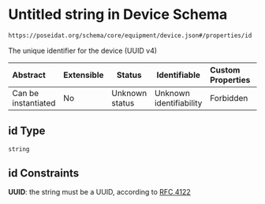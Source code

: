# Untitled string in Device Schema

```txt
https://poseidat.org/schema/core/equipment/device.json#/properties/id
```

The unique identifier for the device (UUID v4)


| Abstract            | Extensible | Status         | Identifiable            | Custom Properties | Additional Properties | Access Restrictions | Defined In                                                                 |
| :------------------ | ---------- | -------------- | ----------------------- | :---------------- | --------------------- | ------------------- | -------------------------------------------------------------------------- |
| Can be instantiated | No         | Unknown status | Unknown identifiability | Forbidden         | Allowed               | none                | [device.json\*](schemas/core/equipment/device.json "open original schema") |

## id Type

`string`

## id Constraints

**UUID**: the string must be a UUID, according to [RFC 4122](https://tools.ietf.org/html/rfc4122 "check the specification")

